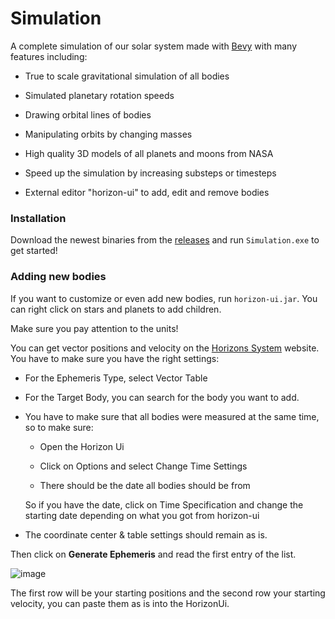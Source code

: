 # Simulation

A complete simulation of our solar system made with [Bevy](bevyengine.org/) with many features including:

- True to scale gravitational simulation of all bodies

- Simulated planetary rotation speeds

- Drawing orbital lines of bodies

- Manipulating orbits by changing masses

- High quality 3D models of all planets and moons from NASA

- Speed up the simulation by increasing substeps or timesteps

- External editor "horizon-ui" to add, edit and remove bodies

### Installation

Download the newest binaries from the [releases](https://github.com/jan-tennert/Simulation) and run `Simulation.exe` to get started!

### Adding new bodies

If you want to customize or even add new bodies, run `horizon-ui.jar`. You can right click on stars and planets to add children. 

Make sure you pay attention to the units!

You can get vector positions and velocity on the [Horizons System](https://ssd.jpl.nasa.gov/horizons/app.html#/) website. You have to make sure you have the right settings:

- For the Ephemeris Type, select Vector Table

- For the Target Body, you can search for the body you want to add.

- You have to make sure that all bodies were measured at the same time, so to make  sure: 
  
  - Open the Horizon Ui
  
  - Click on Options and select Change Time Settings
  
  - There should be the date all bodies should be from
  
  So if you have the date, click on Time Specification and change the starting date depending on what you got from horizon-ui

- The coordinate center & table settings should remain as is.

Then click on **Generate Ephemeris** and read the first entry of the list.

![image](https://github.com/jan-tennert/Simulation/assets/26686035/26858c7c-9ac3-4438-8794-b590f897c0f4)

The first row will be your starting positions and the second row your starting velocity, you can paste them as is into the HorizonUi.


